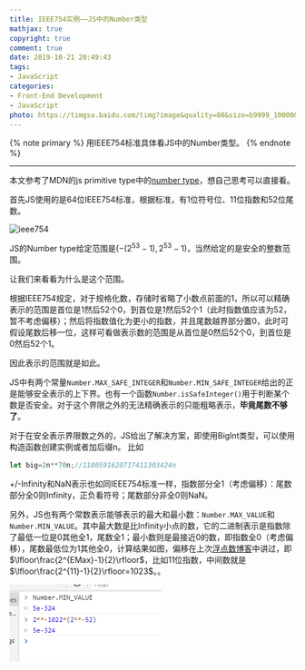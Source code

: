 ```yaml
---
title: IEEE754实例——JS中的Number类型
mathjax: true
copyright: true
comment: true
date: 2019-10-21 20:49:43
tags:
- JavaScript
categories:
- Front-End Development
- JavaScript
photo: https://timgsa.baidu.com/timg?image&quality=80&size=b9999_10000&sec=1573900783016&di=91e30ae74ee2ae110d8cbc4a707bafdc&imgtype=0&src=http%3A%2F%2Fres.kaifu.com%2Fisy%2Fupload%2Fbooklet%2F20120911%2F0m3xz10fsvefjdd0_watermark.jpg
---
```


{% note primary %}
用IEEE754标准具体看JS中的Number类型。
{% endnote %}

<!-- more -->

---



本文参考了MDN的js primitive type中的[number type](https://developer.mozilla.org/en-US/docs/Web/JavaScript/Data_structures#Primitive_values)，想自己思考可以直接看。


首先JS使用的是64位IEEE754标准，根据标准，有1位符号位、11位指数和52位尾数。

![ieee754](https://timgsa.baidu.com/timg?image&quality=80&size=b9999_10000&sec=1571672841313&di=e2e5d1348fca590fd1685521ca677dc6&imgtype=jpg&src=http%3A%2F%2Fimg0.imgtn.bdimg.com%2Fit%2Fu%3D1405953990%2C784895530%26fm%3D214%26gp%3D0.jpg)


JS的Number type给定范围是($-(2^{53}-1),2^{53}-1$)，当然给定的是安全的整数范围。

让我们来看看为什么是这个范围。

根据IEEE754规定，对于规格化数，存储时省略了小数点前面的1，所以可以精确表示的范围是首位是1然后52个0，到首位是1然后52个1（此时指数值应该为52，暂不考虑偏移）；然后将指数值化为更小的指数，并且尾数越界部分置0，此时可假设尾数后移一位，这样可看做表示数的范围是从首位是0然后52个0，到首位是0然后52个1。

因此表示的范围就是如此。

JS中有两个常量`Number.MAX_SAFE_INTEGER`和`Number.MIN_SAFE_INTEGER`给出的正是能够安全表示的上下界。也有一个函数`Number.isSafeInteger()`用于判断某个数是否安全。对于这个界限之外的无法精确表示的只能粗略表示，**毕竟尾数不够了**。

对于在安全表示界限数之外的，JS给出了解决方案，即使用BigInt类型，可以使用构造函数创建实例或者加后缀n。
比如
```javascript
let big=2n**70n;//1180591620717411303424n
```

+/-Infinity和NaN表示也如同IEEE754标准一样，指数部分全1（考虑偏移）：尾数部分全0则Infinity，正负看符号；尾数部分非全0则NaN。

另外，JS也有两个常数表示能够表示的最大和最小数：`Number.MAX_VALUE`和`Number.MIN_VALUE`。其中最大数是比Infinity小点的数，它的二进制表示是指数除了最低一位是0其他全1，尾数全1；最小数则是最接近0的数，即指数全0（考虑偏移），尾数最低位为1其他全0，计算结果如图，偏移在上次[浮点数博客](/2019/03/03/float-think/)中讲过，即$\lfloor\frac{2^{EMax}-1}{2}\rfloor$，比如11位指数，中间数就是$\lfloor\frac{2^{11}-1}{2}\rfloor=1023$。。

![](ieee754-float-instance-js/754-js.png)


